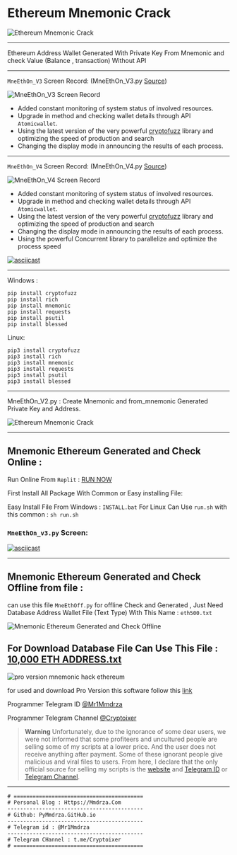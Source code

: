 # Ethereum Mnemonic Crack

![Ethereum Mnemonic Crack](https://raw.githubusercontent.com/Pymmdrza/EthereumMnemonicCrack/mainx/ethereumcover3d.webp 'Ethereum Mnemonic Crack')

---
Ethereum Address Wallet Generated With Private Key From Mnemonic and check Value (Balance , transaction) Without API

---
`MneEthOn_V3` Screen Record: (MneEthOn_V3.py [Source](https://github.com/Pymmdrza/EthereumMnemonicCrack/blob/mainx/MneEthOn_V3.py))

![MneEthOn_V3 Screen Record](https://raw.githubusercontent.com/Pymmdrza/EthereumMnemonicCrack/mainx/MneEth_V3_Screen.gif 'MneEthOn_V3 ScreenRecord')

- Added constant monitoring of system status of involved resources.
- Upgrade in method and checking wallet details through API `Atomicwallet`.
- Using the latest version of the very powerful [cryptofuzz](https://cryptofuzz.readthedocs.io/en/latest/ 'cryptofuzz document') library and optimizing the speed of production and search
- Changing the display mode in announcing the results of each process.

---
`MneEthOn_V4` Screen Record: (MneEthOn_V4.py [Source](https://github.com/Pymmdrza/EthereumMnemonicCrack/blob/mainx/MneEthOn_V4.py))

![MneEthOn_V4 Screen Record](https://raw.githubusercontent.com/Pymmdrza/EthereumMnemonicCrack/mainx/MneEth_V4_Screen.gif 'MneEthOn_V4 ScreenRecord')

- Added constant monitoring of system status of involved resources.
- Upgrade in method and checking wallet details through API `Atomicwallet`.
- Using the latest version of the very powerful [cryptofuzz](https://cryptofuzz.readthedocs.io/en/latest/ 'cryptofuzz document') library and optimizing the speed of production and search
- Changing the display mode in announcing the results of each process.
- Using the powerful Concurrent library to parallelize and optimize the process speed

[![asciicast](https://asciinema.org/a/647692.svg)](https://asciinema.org/a/647692)

---

Windows : 

```
pip install cryptofuzz
pip install rich
pip install mnemonic
pip install requests
pip install psutil
pip install blessed
```

Linux: 
```
pip3 install cryptofuzz
pip3 install rich
pip3 install mnemonic
pip3 install requests
pip3 install psutil
pip3 install blessed
```



---

MneEthOn_V2.py : Create Mnemonic and from_mnemonic Generated Private Key and Address.

![Ethereum Mnemonic Crack](https://raw.githubusercontent.com/Pymmdrza/EthereumMnemonicCrack/mainx/MneEthOn_V2.JPG)

---
## Mnemonic Ethereum Generated and Check Online :


Run Online From `Replit` : [RUN NOW](https://replit.com/@Pymmdrza/EthereumMnemonic?v=1)

First Install All Package With Common or Easy installing File:


Easy Install File From Windows : `INSTALL.bat` For Linux Can Use `run.sh` with this common : `sh run.sh`


### `MneEthOn_v3.py` Screen:


[![asciicast](https://asciinema.org/a/549511.svg)](https://asciinema.org/a/549511)


---
## Mnemonic Ethereum Generated and Check Offline from file :

can use this file `MneEthOff.py` for offline Check and Generated , Just Need Database Address Wallet File (Text Type) With This Name : `eth500.txt`

![Mnemonic Ethereum Generated and Check Offline](https://raw.githubusercontent.com/Pymmdrza/EthereumMnemonicCrack/mainx/MneEthOff.JPG)

For Download Database File Can Use This File : [10,000 ETH ADDRESS.txt](https://github.com/Pymmdrza/Rich-Address-Wallet/blob/main/10000ETHRichAddress.md)
---

![pro version mnemonic hack ethereum](https://raw.githubusercontent.com/Pymmdrza/EthereumMnemonicCrack/mainx/eth--pro--win.JPG)

for used and download Pro Version this software follow this [link](https://mmdrza.com)


Programmer Telegram ID [@Mr1Mmdrza](https://t.me/Mr1Mmdrza)

Programmer Telegram Channel [@Cryptoixer](https://t.me/Cryptoixer)

> **Warning**
> Unfortunately, due to the ignorance of some dear users, we were not informed that some profiteers and uncultured people are selling some of my scripts at a lower price. And the user does not receive anything after payment. Some of these ignorant people give malicious and viral files to users. From here, I declare that the only official source for selling my scripts is the [website](https://mmdrza.com) and [Telegram ID](https://t.me/Mr1Mmdrza) or [Telegram Channel](https://t.me/Cryptoixer).

---
```
# =========================================
# Personal Blog : Https://Mmdrza.Com 
-------------------------------------------
# Github: PyMmdrza.GitHub.io
-------------------------------------------
# Telegram id : @Mr1Mmdrza
-------------------------------------------
# Telegram CHannel : t.me/Cryptoixer
# =========================================
```
